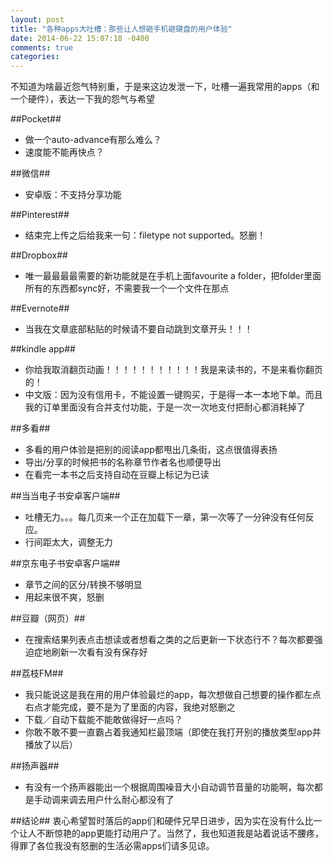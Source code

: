 ```yaml
---
layout: post
title: "各种apps大吐槽：那些让人想砸手机砸键盘的用户体验"
date: 2014-06-22 15:07:18 -0400
comments: true
categories: 
---
```


不知道为啥最近怨气特别重，于是来这边发泄一下，吐槽一遍我常用的apps（和一个硬件），表达一下我的怨气与希望

##Pocket##
* 做一个auto-advance有那么难么？
* 速度能不能再快点？

##微信##
* 安卓版：不支持分享功能

##Pinterest##
* 结束完上传之后给我来一句：filetype not supported。怒删！

##Dropbox##
* 唯一最最最最需要的新功能就是在手机上面favourite a folder，把folder里面所有的东西都sync好，不需要我一个一个文件在那点

##Evernote##
* 当我在文章底部粘贴的时候请不要自动跳到文章开头！！！

##kindle app##
* 你给我取消翻页动画！！！！！！！！！！！我是来读书的，不是来看你翻页的！
* 中文版：因为没有信用卡，不能设置一键购买，于是得一本一本地下单。而且我的订单里面没有合并支付功能，于是一次一次地支付把耐心都消耗掉了

##多看##
* 多看的用户体验是把别的阅读app都甩出几条街，这点很值得表扬
* 导出/分享的时候把书的名称章节作者名也顺便导出
* 在看完一本书之后支持自动在豆瓣上标记为已读

##当当电子书安卓客户端##
* 吐槽无力。。。每几页来一个正在加载下一章，第一次等了一分钟没有任何反应。
* 行间距太大，调整无力

##京东电子书安卓客户端##
* 章节之间的区分/转换不够明显
* 用起来很不爽，怒删

##豆瓣（网页）##
* 在搜索结果列表点击想读或者想看之类的之后更新一下状态行不？每次都要强迫症地刷新一次看有没有保存好

##荔枝FM##
* 我只能说这是我在用的用户体验最烂的app，每次想做自己想要的操作都左点右点才能完成，要不是为了里面的内容，我绝对怒删之
* 下载／自动下载能不能敢做得好一点吗？
* 你敢不敢不要一直霸占着我通知栏最顶端（即使在我打开别的播放类型app并播放了以后）

##扬声器##
* 有没有一个扬声器能出一个根据周围噪音大小自动调节音量的功能啊，每次都是手动调来调去用户什么耐心都没有了

##结论##
衷心希望暂时落后的app们和硬件兄早日进步，因为实在没有什么比一个让人不断惊艳的app更能打动用户了。当然了，我也知道我是站着说话不腰疼，得罪了各位我没有怒删的生活必需apps们请多见谅。

